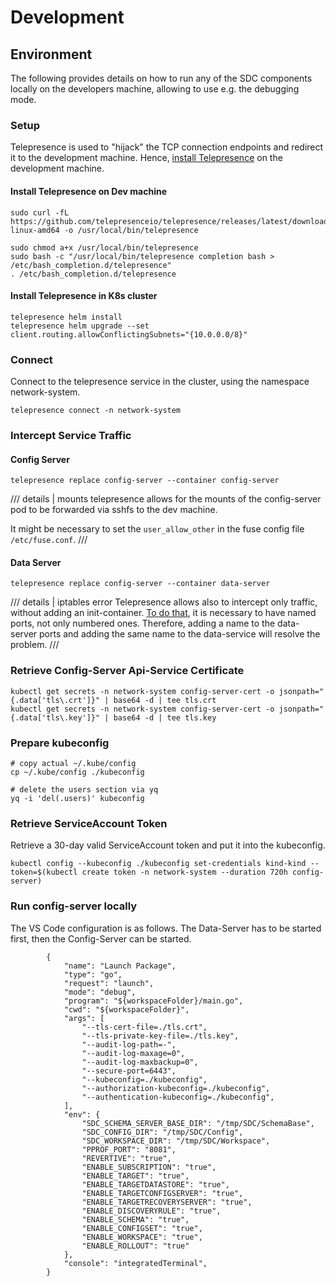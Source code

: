 # Development
## Environment
The following provides details on how to run any of the SDC components locally on the developers machine, allowing to use e.g. the debugging mode.


### Setup
Telepresence is used to "hijack" the TCP connection endpoints and redirect it to the development machine.
Hence, [install Telepresence](https://www.telepresence.io/docs/latest/quick-start/) on the development machine.


#### Install Telepresence on Dev machine

```
sudo curl -fL https://github.com/telepresenceio/telepresence/releases/latest/download/telepresence-linux-amd64 -o /usr/local/bin/telepresence

sudo chmod a+x /usr/local/bin/telepresence
sudo bash -c "/usr/local/bin/telepresence completion bash > /etc/bash_completion.d/telepresence"
. /etc/bash_completion.d/telepresence
```

#### Install Telepresence in K8s cluster

```
telepresence helm install
telepresence helm upgrade --set client.routing.allowConflictingSubnets="{10.0.0.0/8}"
```

### Connect 
Connect to the telepresence service in the cluster, using the namespace network-system.
```
telepresence connect -n network-system
```

### Intercept Service Traffic

#### Config Server
```
telepresence replace config-server --container config-server
```

/// details | mounts
telepresence allows for the mounts of the config-server pod to be forwarded via sshfs to the dev machine.

It might be necessary to set the `user_allow_other` in the fuse config file `/etc/fuse.conf`.
///

#### Data Server
```
telepresence replace config-server --container data-server
```

/// details | iptables error
Telepresence allows also to intercept only traffic, without adding an init-container.
[To do that](https://www.telepresence.io/docs/troubleshooting/#injected-init-container-doesnt-function-properly&gsc.tab=0), it is necessary to have named ports, not only numbered ones. Therefore, adding a name to the data-server ports and adding the same name to the data-service will resolve the problem.
///

### Retrieve Config-Server Api-Service Certificate

```
kubectl get secrets -n network-system config-server-cert -o jsonpath="{.data['tls\.crt']}" | base64 -d | tee tls.crt
kubectl get secrets -n network-system config-server-cert -o jsonpath="{.data['tls\.key']}" | base64 -d | tee tls.key
```

### Prepare kubeconfig
```
# copy actual ~/.kube/config
cp ~/.kube/config ./kubeconfig

# delete the users section via yq
yq -i 'del(.users)' kubeconfig
```

### Retrieve ServiceAccount Token
Retrieve a 30-day valid ServiceAccount token and put it into the kubeconfig.
```
kubectl config --kubeconfig ./kubeconfig set-credentials kind-kind --token=$(kubectl create token -n network-system --duration 720h config-server)
```

### Run config-server locally
The VS Code configuration is as follows. 
The Data-Server has to be started first, then the Config-Server can be started.
```
        {
            "name": "Launch Package",
            "type": "go",
            "request": "launch",
            "mode": "debug",
            "program": "${workspaceFolder}/main.go",
            "cwd": "${workspaceFolder}",
            "args": [
                "--tls-cert-file=./tls.crt",
                "--tls-private-key-file=./tls.key",
                "--audit-log-path=-",
                "--audit-log-maxage=0",
                "--audit-log-maxbackup=0",
                "--secure-port=6443",
                "--kubeconfig=./kubeconfig",
                "--authorization-kubeconfig=./kubeconfig",
                "--authentication-kubeconfig=./kubeconfig",
            ],
            "env": {
                "SDC_SCHEMA_SERVER_BASE_DIR": "/tmp/SDC/SchemaBase",
                "SDC_CONFIG_DIR": "/tmp/SDC/Config",
                "SDC_WORKSPACE_DIR": "/tmp/SDC/Workspace",
                "PPROF_PORT": "8081",
                "REVERTIVE": "true",
                "ENABLE_SUBSCRIPTION": "true",
                "ENABLE_TARGET": "true",
                "ENABLE_TARGETDATASTORE": "true",
                "ENABLE_TARGETCONFIGSERVER": "true",
                "ENABLE_TARGETRECOVERYSERVER": "true",
                "ENABLE_DISCOVERYRULE": "true",
                "ENABLE_SCHEMA": "true",
                "ENABLE_CONFIGSET": "true",
                "ENABLE_WORKSPACE": "true",
                "ENABLE_ROLLOUT": "true"
            },
            "console": "integratedTerminal",
        }
```

